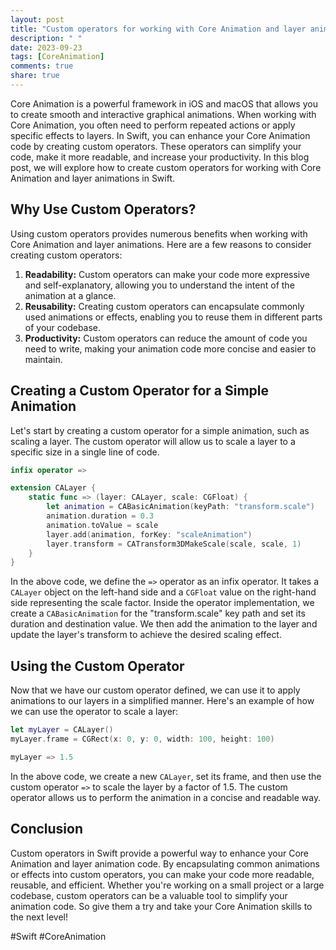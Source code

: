 ```yaml
---
layout: post
title: "Custom operators for working with Core Animation and layer animations in Swift"
description: " "
date: 2023-09-23
tags: [CoreAnimation]
comments: true
share: true
---
```


Core Animation is a powerful framework in iOS and macOS that allows you to create smooth and interactive graphical animations. When working with Core Animation, you often need to perform repeated actions or apply specific effects to layers. In Swift, you can enhance your Core Animation code by creating custom operators. These operators can simplify your code, make it more readable, and increase your productivity. In this blog post, we will explore how to create custom operators for working with Core Animation and layer animations in Swift.

## Why Use Custom Operators?

Using custom operators provides numerous benefits when working with Core Animation and layer animations. Here are a few reasons to consider creating custom operators:

1. **Readability:** Custom operators can make your code more expressive and self-explanatory, allowing you to understand the intent of the animation at a glance.
2. **Reusability:** Creating custom operators can encapsulate commonly used animations or effects, enabling you to reuse them in different parts of your codebase.
3. **Productivity:** Custom operators can reduce the amount of code you need to write, making your animation code more concise and easier to maintain.

## Creating a Custom Operator for a Simple Animation

Let's start by creating a custom operator for a simple animation, such as scaling a layer. The custom operator will allow us to scale a layer to a specific size in a single line of code.

```swift
infix operator =>

extension CALayer {
    static func => (layer: CALayer, scale: CGFloat) {
        let animation = CABasicAnimation(keyPath: "transform.scale")
        animation.duration = 0.3
        animation.toValue = scale
        layer.add(animation, forKey: "scaleAnimation")
        layer.transform = CATransform3DMakeScale(scale, scale, 1)
    }
}
```

In the above code, we define the `=>` operator as an infix operator. It takes a `CALayer` object on the left-hand side and a `CGFloat` value on the right-hand side representing the scale factor. Inside the operator implementation, we create a `CABasicAnimation` for the "transform.scale" key path and set its duration and destination value. We then add the animation to the layer and update the layer's transform to achieve the desired scaling effect.

## Using the Custom Operator

Now that we have our custom operator defined, we can use it to apply animations to our layers in a simplified manner. Here's an example of how we can use the operator to scale a layer:

```swift
let myLayer = CALayer()
myLayer.frame = CGRect(x: 0, y: 0, width: 100, height: 100)

myLayer => 1.5
```

In the above code, we create a new `CALayer`, set its frame, and then use the custom operator `=>` to scale the layer by a factor of 1.5. The custom operator allows us to perform the animation in a concise and readable way.

## Conclusion

Custom operators in Swift provide a powerful way to enhance your Core Animation and layer animation code. By encapsulating common animations or effects into custom operators, you can make your code more readable, reusable, and efficient. Whether you're working on a small project or a large codebase, custom operators can be a valuable tool to simplify your animation code. So give them a try and take your Core Animation skills to the next level!

#Swift #CoreAnimation